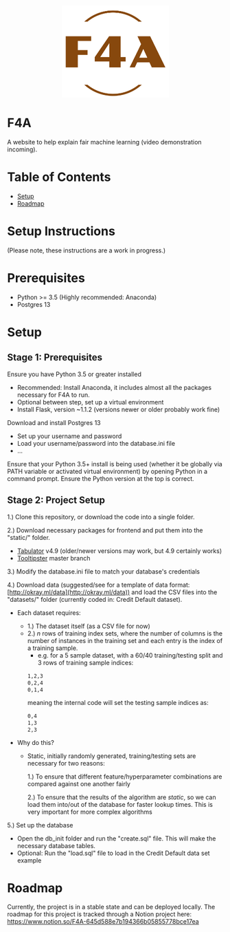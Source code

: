 <p align='center'>
    <img src='static/f4a_logo.png' alt='F4A Logo' width='250'/>
</p>

# F4A
A website to help explain fair machine learning (video demonstration incoming).

# Table of Contents
- [Setup](#setup-instructions) 
- [Roadmap](#roadmap)


# Setup Instructions
(Please note, these instructions are a work in progress.)

# Prerequisites

- Python >= 3.5 (Highly recommended: Anaconda)
- Postgres 13

# Setup
## Stage 1: Prerequisites

Ensure you have Python 3.5 or greater installed
- Recommended: Install Anaconda, it includes almost all the packages necessary for F4A to run.
- Optional between step, set up a virtual environment
- Install Flask, version ~1.1.2 (versions newer or older probably work fine)

Download and install Postgres 13
- Set up your username and password
- Load your username/password into the database.ini file
- ...

Ensure that your Python 3.5+ install is being used (whether it be globally via PATH variable or activated virtual environment) by opening Python in a command prompt. Ensure the Python version at the top is correct.

## Stage 2: Project Setup

1.) Clone this repository, or download the code into a single folder.

2.) Download necessary packages for frontend and put them into the "static/" folder.
 - [Tabulator](http://tabulator.info/) v4.9 (older/newer versions may work, but 4.9 certainly works)
 - [Tooltipster](https://github.com/calebjacob/tooltipster) master branch


3.) Modify the database.ini file to match your database's credentials

4.) Download data (suggested/see for a template of data format: [http://okray.ml/data](http://okray.ml/data)) and load the CSV files into the "datasets/" folder (currently coded in: Credit Default dataset). 
- Each dataset requires:
    - 1.) The dataset itself (as a CSV file for now)
    - 2.) *n* rows of training index sets, where the number of columns is the number of instances in the training set and each entry is the index of a training sample.
        - e.g. for a 5 sample dataset, with a 60/40 training/testing split and 3 rows of training sample indices:
        ```
        1,2,3
        0,2,4
        0,1,4
        ````
        meaning the internal code will set the testing sample indices as:
        ```
        0,4
        1,3
        2,3
        ```

- Why do this?
    - Static, initially randomly generated, training/testing sets are necessary for two reasons:

        1.) To ensure that different feature/hyperparameter combinations are compared against one another fairly

        2.) To ensure that the results of the algorithm are *static*, so we can load them into/out of the database for faster lookup times. This is very important for more complex algorithms


5.) Set up the database
- Open the db_init folder and run the "create.sql" file. This will make the necessary database tables.
- Optional: Run the "load.sql" file to load in the Credit Default data set example

# Roadmap
Currently, the project is in a stable state and can be deployed locally.
The roadmap for this project is tracked through a Notion project here: https://www.notion.so/F4A-645d588e7b194366b05855778bce17ea